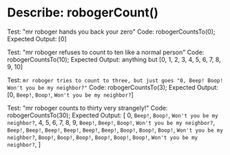 # Describe: robogerCount()

Test: "mr roboger hands you back your zero"
Code: robogerCountsTo(0);
Expected Output: \[0]

Test: "mr roboger refuses to count to ten like a normal person"
Code: robogerCountsTo(10);
Expected Output: anything but \[0, 1, 2, 3, 4, 5, 6, 7, 8, 9, 10]

Test: `mr roboger tries to count to three, but just goes "0, Beep! Boop! Won't you be my neighbor?"`
Code: robogerCountsTo(3);
Expected Output: [0, `Beep!`, `Boop!`, `Won't you be my neighbor?`]

Test: "mr roboger counts to thirty very strangely!"
Code: robogerCountsTo(30);
Expected Output: [
    0, `Beep!`, `Boop!`, `Won't you be my neighbor?`, 4, 5, 6, 7, 8, 9,
    `Beep!`, `Beep!`, `Boop!`, `Won't you be my neighbor?`, `Beep!`, `Beep!`, `Beep!`, `Beep!`, `Beep!`, `Beep!`,
    `Boop!`, `Boop!`, `Boop!`, `Won't you be my neighbor?`, `Boop!`, `Boop!`, `Boop!`, `Boop!`, `Boop!`, `Boop!`,
    `Won't you be my neighbor?`,
  ]